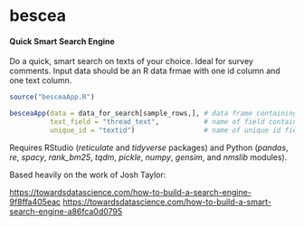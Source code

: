 # bescea
#### Quick Smart Search Engine

Do a quick, smart search on texts of your choice. Ideal for survey comments. Input data should be an R data frmae with one id column and one text column.

```r
source("besceaApp.R")

besceaApp(data = data_for_search[sample_rows,], # data frame containing a text field and a unique id field 
          text_field = "thread_text",           # name of field containing text data
          unique_id = "textid")                 # name of unique id field
```

Requires RStudio (*reticulate* and *tidyverse* packages) and Python (*pandas*, *re*, *spacy*, *rank_bm25*, *tqdm*, *pickle*, *numpy*, *gensim*, and *nmslib* modules). 

Based heavily on the work of Josh Taylor:

https://towardsdatascience.com/how-to-build-a-search-engine-9f8ffa405eac
https://towardsdatascience.com/how-to-build-a-smart-search-engine-a86fca0d0795


